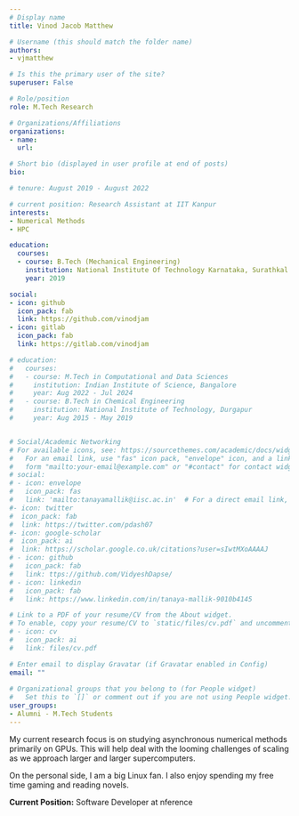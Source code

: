 ```yaml
---
# Display name
title: Vinod Jacob Matthew

# Username (this should match the folder name)
authors:
- vjmatthew

# Is this the primary user of the site?
superuser: False

# Role/position
role: M.Tech Research

# Organizations/Affiliations
organizations:
- name: 
  url: 

# Short bio (displayed in user profile at end of posts)
bio: 

# tenure: August 2019 - August 2022

# current position: Research Assistant at IIT Kanpur
interests:
- Numerical Methods
- HPC

education:
  courses:
  - course: B.Tech (Mechanical Engineering)
    institution: National Institute Of Technology Karnataka, Surathkal
    year: 2019

social:
- icon: github
  icon_pack: fab
  link: https://github.com/vinodjam
- icon: gitlab
  icon_pack: fab
  link: https://gitlab.com/vinodjam

# education:
#   courses:
#   - course: M.Tech in Computational and Data Sciences
#     institution: Indian Institute of Science, Bangalore
#     year: Aug 2022 - Jul 2024
#   - course: B.Tech in Chemical Engineering
#     institution: National Institute of Technology, Durgapur
#     year: Aug 2015 - May 2019


# Social/Academic Networking
# For available icons, see: https://sourcethemes.com/academic/docs/widgets/#icons
#   For an email link, use "fas" icon pack, "envelope" icon, and a link in the
#   form "mailto:your-email@example.com" or "#contact" for contact widget.
# social:
# - icon: envelope
#   icon_pack: fas
#   link: 'mailto:tanayamallik@iisc.ac.in'  # For a direct email link, use "mailto:test@example.org".
#- icon: twitter
#  icon_pack: fab
#  link: https://twitter.com/pdash07
#- icon: google-scholar
#  icon_pack: ai
#  link: https://scholar.google.co.uk/citations?user=sIwtMXoAAAAJ
# - icon: github
#   icon_pack: fab
#   link: ttps://github.com/VidyeshDapse/ 
# - icon: linkedin
#   icon_pack: fab
#   link: https://www.linkedin.com/in/tanaya-mallik-9010b4145

# Link to a PDF of your resume/CV from the About widget.
# To enable, copy your resume/CV to `static/files/cv.pdf` and uncomment the lines below.  
# - icon: cv
#   icon_pack: ai
#   link: files/cv.pdf

# Enter email to display Gravatar (if Gravatar enabled in Config)
email: ""
  
# Organizational groups that you belong to (for People widget)
#   Set this to `[]` or comment out if you are not using People widget.  
user_groups:
- Alumni - M.Tech Students
---
```

<!-- Highly motivated individual, eager to work in the intersection of chemical engineering and computational sciences.  -->
My current research focus is on studying asynchronous numerical methods primarily on GPUs. This will help deal with the looming challenges of scaling as we approach larger and larger supercomputers.

On the personal side, I am a big Linux fan. I also enjoy spending my free time gaming and reading novels.

**Current Position:** Software Developer at nference




